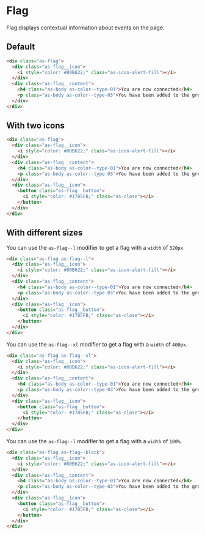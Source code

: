 # Flag

Flag displays contextual information about events on the page.

## Default

```html
<div class="as-flag">
  <div class="as-flag__icon">
    <i style="color: #80B622;" class="as-icon-alert-fill"></i>
  </div>
  <div class="as-flag__content">
    <h4 class="as-body as-color--type-01">You are now connected</h4>
    <p class="as-body as-color--type-03">You have been added to the group “New Store on this region”</p>
  </div>
</div>
```

## With two icons

```html
<div class="as-flag">
  <div class="as-flag__icon">
    <i style="color: #80B622;" class="as-icon-alert-fill"></i>
  </div>
  <div class="as-flag__content">
    <h4 class="as-body as-color--type-01">You are now connected</h4>
    <p class="as-body as-color--type-03">You have been added to the group “New Store on this region”</p>
  </div>
  <div class="as-flag__icon">
    <button class="as-flag__button">
      <i style="color: #1785FB;" class="as-close"></i>
    </button>
  </div>
</div>
```

## With different sizes

You can use the `as-flag--l` modifier to get a flag with a `width` of `320px`.

```html
<div class="as-flag as-flag--l">
  <div class="as-flag__icon">
    <i style="color: #80B622;" class="as-icon-alert-fill"></i>
  </div>
  <div class="as-flag__content">
    <h4 class="as-body as-color--type-01">You are now connected</h4>
    <p class="as-body as-color--type-03">You have been added to the group “New Store on this region”</p>
  </div>
  <div class="as-flag__icon">
    <button class="as-flag__button">
      <i style="color: #1785FB;" class="as-close"></i>
    </button>
  </div>
</div>
```

You can use the `as-flag--xl` modifier to get a flag with a `width` of `400px`.

```html
<div class="as-flag as-flag--xl">
  <div class="as-flag__icon">
    <i style="color: #80B622;" class="as-icon-alert-fill"></i>
  </div>
  <div class="as-flag__content">
    <h4 class="as-body as-color--type-01">You are now connected</h4>
    <p class="as-body as-color--type-03">You have been added to the group “New Store on this region”</p>
  </div>
  <div class="as-flag__icon">
    <button class="as-flag__button">
      <i style="color: #1785FB;" class="as-close"></i>
    </button>
  </div>
</div>
```

You can use the `as-flag--l` modifier to get a flag with a `width` of `100%`.

```html
<div class="as-flag as-flag--block">
  <div class="as-flag__icon">
    <i style="color: #80B622;" class="as-icon-alert-fill"></i>
  </div>
  <div class="as-flag__content">
    <h4 class="as-body as-color--type-01">You are now connected</h4>
    <p class="as-body as-color--type-03">You have been added to the group “New Store on this region”</p>
  </div>
  <div class="as-flag__icon">
    <button class="as-flag__button">
      <i style="color: #1785FB;" class="as-close"></i>
    </button>
  </div>
</div>
```
